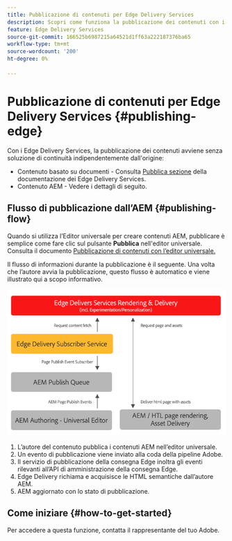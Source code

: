 ```yaml
---
title: Pubblicazione di contenuti per Edge Delivery Services
description: Scopri come funziona la pubblicazione dei contenuti con i Edge Delivery Services e come pubblicare contenuti AEM con i Edge Delivery Services.
feature: Edge Delivery Services
source-git-commit: 166525b6987215a64521d1ff63a222187376ba65
workflow-type: tm+mt
source-wordcount: '200'
ht-degree: 0%

---
```



# Pubblicazione di contenuti per Edge Delivery Services {#publishing-edge}

Con i Edge Delivery Services, la pubblicazione dei contenuti avviene senza soluzione di continuità indipendentemente dall&#39;origine:

* Contenuto basato su documenti - Consulta [Pubblica sezione](/help/edge/docs/authoring.md) della documentazione dei Edge Delivery Services.
* Contenuto AEM - Vedere i dettagli di seguito.

## Flusso di pubblicazione dall’AEM {#publishing-flow}

Quando si utilizza l’Editor universale per creare contenuti AEM, pubblicare è semplice come fare clic sul pulsante **Pubblica** nell&#39;editor universale. Consulta il documento [Pubblicazione di contenuti con l’editor universale.](/help/implementing/universal-editor/publishing.md)

Il flusso di informazioni durante la pubblicazione è il seguente. Una volta che l’autore avvia la pubblicazione, questo flusso è automatico e viene illustrato qui a scopo informativo.

![Flusso di informazioni durante la pubblicazione da AEM a Edge Delivery Services](assets/publishing-flow.png)

1. L’autore del contenuto pubblica i contenuti AEM nell’editor universale.
1. Un evento di pubblicazione viene inviato alla coda della pipeline Adobe.
1. Il servizio di pubblicazione della consegna Edge inoltra gli eventi rilevanti all’API di amministrazione della consegna Edge.
1. Edge Delivery richiama e acquisisce le HTML semantiche dall’autore AEM.
1. AEM aggiornato con lo stato di pubblicazione.

## Come iniziare {#how-to-get-started}

Per accedere a questa funzione, contatta il rappresentante del tuo Adobe.
